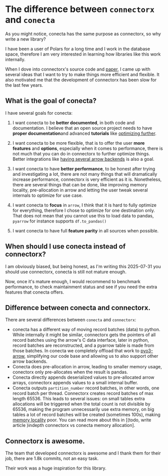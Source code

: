 # The difference between `connectorx` and `conecta`

As you might notice, conecta has the same purpose as connectorx, so why write a new library?

I have been a user of Polars for a long time and I work in the database space, therefore
I am very interested in learning how libraries like this work internally.

When I dove into connectorx's source code and [paper], I came up with several ideas that I want
to try to make things more efficient and flexible. It also motivated me that the development
of connectorx has been slow for the last few years.

## What is the goal of conecta?

I have several goals for conecta:

1. I want conecta to be **better documented**, in both code and documentation. I believe that an
open source project needs to have **proper documentation**and advanced **tutorials**
like [optimizing further](using_the_library/optimizing_further.md).

2. I want conecta to be more flexible, that is to offer the user **more features** and **options**, 
especially when it comes to performance, there is not much that you can do in connectorx to further
optimize things. Better integrations like [having several arrow backends](arrow_backends.md) is
also a goal.

3. I want conecta to have **better performance**, to be honest after trying and investigating a lot,
there are not many things that will dramatically increase performance, connectorx is very efficient
as it is. Nonetheless, there are several things that can be done, like improving memory locality,
pre-allocation in arrow and letting the user tweak several internals to optimize for use case.

4. I want conecta to **focus** in `arrow`, I think that it is hard to fully optimize for everything,
therefore I chose to optimize for one destination only. That does not mean that you cannot use
this to load data to pandas, `pyarrow` for instance supports `df.to_pandas()`

5. I want conecta to have full **feature parity** in all sources when possible.

## When should I use conecta instead of connectorx?

I am obviously biased, but being honest, as I'm writing this 2025-07-31 you should use connectorx,
conecta is still not mature enough.

Now, once it's mature enough, I would recommend to benchmark performance, to check maintainment
status and see if you need the extra features that conecta offers.

## Difference between conecta and connectorx.

There are several differences between `conecta` and `connectorx`: 

* conecta has a different way of moving record batches (data) to python.
While internally it might be similar, connectorx gets the pointers of all record batches using the
arrow's C data interface, later in python, record batches are reconstructed, and a pyarrow 
table is made from those batches. In conecta we completely offload that work to [pyo3-arrow](https://crates.io/crates/pyo3-arrow),
simplifying our code base and allowing us to also support other arrow backends.
* Conecta does pre-allocation in arrow, leading to smaller memory usage, conectorx only pre-allocates
when the result is pandas.
* Conecta directly appends deserialized values to pre-allocated arrow arrays, 
connectorx appends values to a small internal buffer.
* Conecta outputs `partition_number` record batches, in other words, one record batch per thread.
Connectorx creates record batches of max length 65536. 
This leads to several issues: on small tables extra allocations will be triggered
when the total count is not divisible by 65536, making the program unnecessarily use extra memory,
on big tables a lot of record batches will be created (sometimes 100s), making [memory locality]
poor. You can read more about this in [(todo, write article )indepth connectorx vs conecta memory allocation].

## Connectorx is awesome.

The team that developed connectorx is awesome and I thank them for their job, there are 1.8k
commits, not an easy task.

Their work was a huge inspiration for this library.

[memory locality]: https://en.wikipedia.org/wiki/Locality_of_reference
[paper]: https://www.vldb.org/pvldb/vol15/p2994-wang.pdf